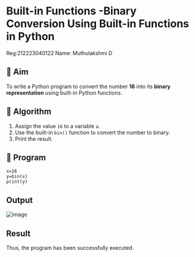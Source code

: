 # Built-in Functions -Binary Conversion Using Built-in Functions in Python
Reg:212223040122
Name: Muthulakshmi D
## 🎯 Aim
To write a Python program to convert the number **16** into its **binary representation** using built-in Python functions.

## 🧠 Algorithm
1. Assign the value `16` to a variable `a`.
2. Use the built-in `bin()` function to convert the number to binary.
3. Print the result.

## 🧾 Program
```
x=16
y=bin(x)
print(y)
```

## Output
![image](https://github.com/user-attachments/assets/e8828272-5a54-40fe-82e1-73016d273124)

## Result
Thus, the program has been successfully executed.
